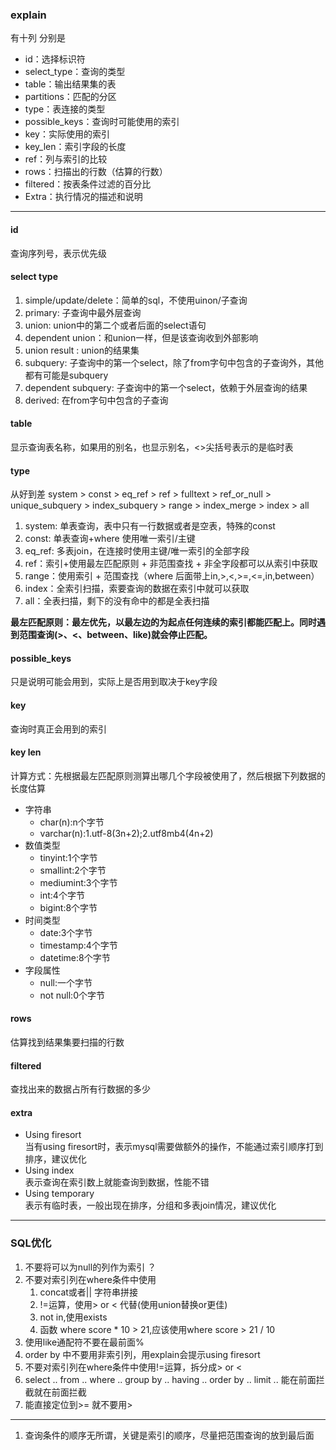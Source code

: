 ### explain

有十列
分别是
 - id：选择标识符
 - select_type：查询的类型
 - table：输出结果集的表
 - partitions：匹配的分区
 - type：表连接的类型
 - possible_keys：查询时可能使用的索引
 - key：实际使用的索引
 - key_len：索引字段的长度
 - ref：列与索引的比较
 - rows：扫描出的行数（估算的行数）
 - filtered：按表条件过滤的百分比
 - Extra：执行情况的描述和说明
 
*** 

#### id
查询序列号，表示优先级

#### select type
1. simple/update/delete：简单的sql，不使用uinon/子查询
2. primary: 子查询中最外层查询
3. union: union中的第二个或者后面的select语句
4. dependent union：和union一样，但是该查询收到外部影响
5. union result : union的结果集
6. subquery: 子查询中的第一个select，除了from字句中包含的子查询外，其他都有可能是subquery
7. dependent subquery: 子查询中的第一个select，依赖于外层查询的结果 
8. derived: 在from字句中包含的子查询

#### table
显示查询表名称，如果用的别名，也显示别名，<>尖括号表示的是临时表

#### type
从好到差
system > const > eq_ref > ref > fulltext > ref_or_null > unique_subquery > index_subquery > range > index_merge > index > all
1. system: 单表查询，表中只有一行数据或者是空表，特殊的const
2. const: 单表查询+where 使用唯一索引/主键
3. eq_ref: 多表join，在连接时使用主键/唯一索引的全部字段
4. ref：索引+使用最左匹配原则 + 非范围查找 + 非全字段都可以从索引中获取
5. range：使用索引 + 范围查找（where 后面带上in,>,<,>=,<=,in,between）
6. index：全索引扫描，索要查询的数据在索引中就可以获取
7. all：全表扫描，剩下的没有命中的都是全表扫描

**最左匹配原则：最左优先，以最左边的为起点任何连续的索引都能匹配上。同时遇到范围查询(>、<、between、like)就会停止匹配。**

#### possible_keys
只是说明可能会用到，实际上是否用到取决于key字段

#### key
查询时真正会用到的索引

#### key len
计算方式：先根据最左匹配原则测算出哪几个字段被使用了，然后根据下列数据的长度估算
- 字符串
    - char(n):n个字节
    - varchar(n):1.utf-8(3n+2);2.utf8mb4(4n+2)
- 数值类型
    - tinyint:1个字节
    - smallint:2个字节
    - mediumint:3个字节
    - int:4个字节
    - bigint:8个字节
- 时间类型
    - date:3个字节
    - timestamp:4个字节
    - datetime:8个字节
- 字段属性
    - null:一个字节
    - not null:0个字节
    
#### rows
估算找到结果集要扫描的行数

#### filtered
查找出来的数据占所有行数据的多少

#### extra
 - Using firesort  
 当有using firesort时，表示mysql需要做额外的操作，不能通过索引顺序打到排序，建议优化
 - Using index  
 表示查询在索引数上就能查询到数据，性能不错
 - Using temporary  
 表示有临时表，一般出现在排序，分组和多表join情况，建议优化
 
 ***
### SQL优化
 1. 不要将可以为null的列作为索引 ？
 2. 不要对索引列在where条件中使用
    1. concat或者|| 字符串拼接
    2. !=运算，使用> or < 代替(使用union替换or更佳)
    3. not in,使用exists
    4. 函数 where score * 10 > 21,应该使用where score > 21 / 10
 3. 使用like通配符不要在最前面%
 4. order by 中不要用非索引列，用explain会提示using firesort
 5. 不要对索引列在where条件中使用!=运算，拆分成> or <
 6. select .. from .. where .. group by .. having .. order by .. limit .. 能在前面拦截就在前面拦截
 7. 能直接定位到>= 就不要用> 
***
1. 查询条件的顺序无所谓，关键是索引的顺序，尽量把范围查询的放到最后面